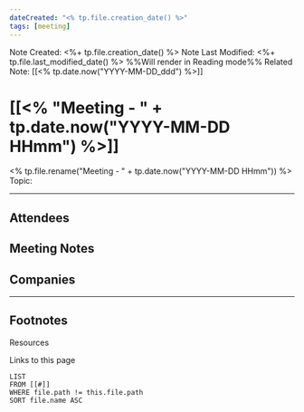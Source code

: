 ```yaml
---
dateCreated: "<% tp.file.creation_date() %>"
tags: [meeting]
---
```

Note Created: <%+ tp.file.creation_date() %>
Note Last Modified: <%+ tp.file.last_modified_date() %> %%Will render in Reading mode%%
Related Note: [[<% tp.date.now("YYYY-MM-DD_ddd") %>]]

# [[<% "Meeting - " + tp.date.now("YYYY-MM-DD HHmm") %>]]
<% tp.file.rename("Meeting - " + tp.date.now("YYYY-MM-DD HHmm")) %>
Topic: 
***

## Attendees

## Meeting Notes

## Companies

***
## Footnotes
Resources

Links to this page
```dataview
LIST
FROM [[#]]
WHERE file.path != this.file.path
SORT file.name ASC
```